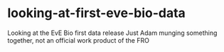 # looking-at-first-eve-bio-data
Looking at the EvE Bio first data release
Just Adam munging something together, not an official work product of the FRO
